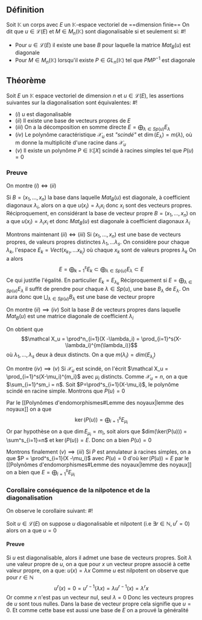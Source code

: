 ## Définition
Soit $\mathbb K$ un corps avec $E$ un $\mathbb K$-espace vectoriel de ==dimension finie==
On dit que $u \in \mathcal L(E)$ et $M \in M_n(\mathbb K)$ sont diagonalisable si et seulement si: #!

- Pour $u \in \mathcal L(E)$ il existe une base $B$ pour laquelle la matrice $Mat_B(u)$ est diagonale
- Pour $M \in M_n(\mathbb K)$ lorsqu'il existe $P \in GL_n(\mathbb K)$ tel que $PMP^{-1}$ est diagonale

## Théorème
Soit $E$ un $\mathbb K$ espace vectoriel de dimension $n$ et $u \in \mathcal L(E)$, les assertions suivantes sur la diagonalisation sont équivalentes: #!

- $(i)$ $u$ est diagonalisable
- $(ii)$ Il existe une base de vecteurs propres de $E$
- $(iii)$ On a la décomposition en somme directe $E = \bigoplus_{\lambda \in Sp(u)} E_\lambda$ 
- $(iv)$ Le polynôme caractéristique $\mathcal X_u$ est *"scindé"* et $\dim(E_\lambda) = m(\lambda)$, où m donne la multiplicité d'une racine dans $\mathcal X_u$
- $(v)$ Il existe un polynôme $P \in \mathbb K[X]$ scindé à racines simples tel que $P(u)= 0$

### Preuve
On montre $(i) \Leftrightarrow (ii)$

 Si $B = (x_1, \dots, x_n)$ la base dans laquelle $Mat_B(u)$ est diagonale, à coefficient diagonaux $\lambda_i$, alors on a que $u(x_i) = \lambda_ix_i$ donc $x_i$ sont des vecteurs propres.
Réciproquement, en considérant la base de vecteur propre $B=(x_1, \dots, x_n)$ on a que $u(x_i) = \lambda_ix_i$ et donc $Mat_B(u)$ est diagonale à coefficient diagonaux $\lambda_i$

Montrons maintenant $(ii) \Leftrightarrow (iii)$ 
Si $(x_1, \dots, x_n)$ est une base de vecteurs propres, de valeurs propres distinctes $\lambda_1, \dots \lambda_s$.
On considère pour chaque $\lambda_k$, l'espace $E_k = Vect(x_{k_1}, \dots x_{k_l})$ où chaque $x_k$ sont de valeurs propres $\lambda_k$
On a alors $$E = \bigoplus^s_{k=1}E_k \subset \bigoplus_{\lambda \in Sp(u)}E_\lambda \subset E$$Ce qui justifie l'égalité. En particulier $E_k = E_{\lambda_k}$ 
Réciproquement si $E = \bigoplus_{\lambda \in Sp(u)} E_\lambda$ il suffit de prendre pour chaque $\lambda \in Sp(u)$, une base $B_\lambda$ de $E_\lambda$. On aura donc que $\bigcup_{\lambda \in Sp(u)}B_\lambda$ est une base de vecteur propre

On montre $(ii) \implies (iv)$
Soit la base $B$ de vecteurs propres dans laquelle $Mat_B(u)$ est une matrice diagonale de coefficient $\lambda_i$

On obtient que
$$\mathcal X_u = \prod^n_{i=1}(X -\lambda_i) = \prod_{i=1}^s(X-\lambda_i)^{m(\lambda_i)}$$
où $\lambda_1, \dots, \lambda_s$ deux à deux distincts. On a que $m(\lambda_i) = dim(E_{\lambda_i})$

On montre $(iv) \implies (v)$
Si $\mathcal X_u$ est scindé, on l'écrit $\mathcal X_u = \prod_{i=1}^s(X-\mu_i)^{m_i}$ avec $\mu_i$ distincts.
Comme $\mathcal X_u = n$, on a que $\sum_{i=1}^sm_i = n$.
Soit $P=\prod^s_{i=1}(X-\mu_i)$, le polynôme scindé en racine simple. Montrons que $P(u) = 0$

Par le [[Polynômes d'endomorphismes#Lemme des noyaux|lemme des noyaux]] on a que
$$\ker(P(u)) = \bigoplus_{i=1}^sE_{\mu_i}$$
Or par hypothèse on a que $\dim E_{\mu_i} = m_i$, soit alors que $dim(\ker(P(u))) = \sum^s_{i=1}=n$ et $\ker(P(u)) = E$. Donc on a bien $P(u) = 0$

Montrons finalement $(v) \implies (iii)$
Si $P$ est annulateur à racines simples, on a que $P = \prod^s_{i=1}(X -\mu_i)$ avec $P(u) = 0$
d'où $\ker(P(u)) = E$ par le [[Polynômes d'endomorphismes#Lemme des noyaux|lemme des noyaux]] on a bien que $E = \bigoplus_{i=1}^s E_{\mu_i}$
$$\tag*{$\blacksquare$}$$

### Corollaire conséquence de la nilpotence et de la diagonalisation
On observe le corollaire suivant: #!

Soit $u \in \mathcal L(E)$ on suppose $u$ diagonalisable et nilpotent (i.e $\exists r \in \mathbb N, u^r = 0$) alors on a que $u= 0$

#### Preuve
Si $u$ est diagonalisable, alors il admet une base de vecteurs propres.
Soit $\lambda$ une valeur propre de $u$, on a que pour $x$ un vecteur propre associé à cette valeur propre, on a que: $u(x) = \lambda x$
Comme $u$ est nilpotent on observe que pour $r \in \mathbb N$
$$u^r(x) = 0 = u^{r-1}(\lambda x) = \lambda u^{r-1}(x) = \lambda^rx$$
Or comme $x$ n'est pas un vecteur nul, seul $\lambda = 0$
Donc les vecteurs propres de $u$ sont tous nulles.
Dans la base de vecteur propre cela signifie que $u = 0$. Et comme cette base est aussi une base de $E$ on a prouvé la généralité
$$\tag*{$\blacksquare$}$$

